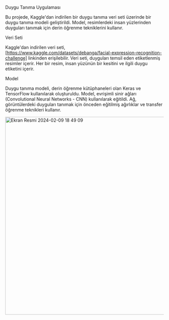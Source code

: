 
Duygu Tanıma Uygulaması

Bu projede, Kaggle'dan indirilen bir duygu tanıma veri seti üzerinde bir duygu tanıma modeli geliştirildi. Model, resimlerdeki insan yüzlerinden duyguları tanımak için derin öğrenme tekniklerini kullanır.

Veri Seti

Kaggle'dan indirilen veri seti, [https://www.kaggle.com/datasets/debanga/facial-expression-recognition-challenge] linkinden erişilebilir. Veri seti, duyguları temsil eden etiketlenmiş resimler içerir. Her bir resim, insan yüzünün bir kesitini ve ilgili duygu etiketini içerir.

Model

Duygu tanıma modeli, derin öğrenme kütüphaneleri olan Keras ve TensorFlow kullanılarak oluşturuldu. Model, evrişimli sinir ağları (Convolutional Neural Networks - CNN) kullanılarak eğitildi. Ağ, görüntülerdeki duyguları tanımak için önceden eğitilmiş ağırlıklar ve transfer öğrenme teknikleri kullanır.


<img width="627" alt="Ekran Resmi 2024-02-09 18 49 09" src="https://github.com/Betullyr/Duygu_tanima/assets/80622552/d5268e4c-eab4-4daa-86e1-72f9e526b0a4">
